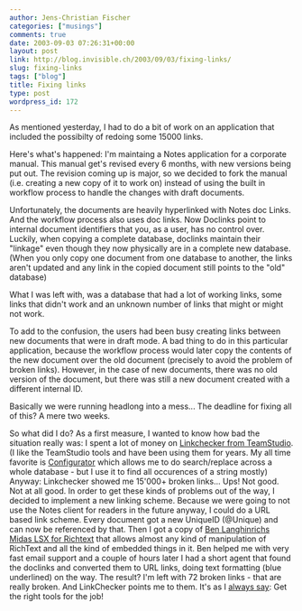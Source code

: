 ```yaml
---
author: Jens-Christian Fischer
categories: ["musings"]
comments: true
date: 2003-09-03 07:26:31+00:00
layout: post
link: http://blog.invisible.ch/2003/09/03/fixing-links/
slug: fixing-links
tags: ["blog"]
title: Fixing links
type: post
wordpress_id: 172
---
```


As mentioned yesterday, I had to do a bit of work on an application that included the possibilty of redoing some 15000 links.

Here's what's happened:
I'm maintaing a Notes application for a corporate manual. This manual get's revised every 6 months, with new versions being put out. The revision coming up is major, so we decided to fork the manual (i.e. creating a new copy of it to work on) instead of using the built in workflow process to handle the changes with draft documents.

Unfortunately, the documents are heavily hyperlinked with Notes doc Links. And the workflow process also uses doc links. Now Doclinks point to internal document identifiers that you, as a user, has no control over. Luckily, when copying a complete database, doclinks maintain their "linkage" even though they now physically are in a complete new database. (When you only copy one document from one database to another, the links aren't updated and any link in the copied document still points to the "old" database)

What I was left with, was a database that had a lot of working links, some links that didn't work and an unknown number of links that might or might not work.

To add to the confusion, the users had been busy creating links between new documents that were in draft mode. A bad thing to do in this particular application, because the workflow process would later copy the contents of the new document over the old document (precisely to avoid the problem of broken links). However, in the case of new documents, there was no old version of the document, but there was still a new document created with a different internal ID.

Basically we were running headlong into a mess... The deadline for fixing all of this? A mere two weeks.

So what did I do? As a first measure, I wanted to know how bad the situation really was: I spent a lot of money on [Linkchecker from TeamStudio](http://www.teamstudio.com/tsv3/teamstudio.nsf/pages/32B5601CEADD607685256C210045CEDB?opendocument&cc=us). (I like the TeamStudio tools and have been using them for years. My all time favorite is [Configurator](http://www.teamstudio.com/tsv3/teamstudio.nsf/pages/180607DADB22C52585256BF000620156?opendocument&cc=us) which allows me to do search/replace across a whole database - but I use it to find all occurences of a string mostly)
Anyway: Linkchecker showed me 15'000+ broken links... Ups!
Not good. Not at all good.
In order to get these kinds of problems out of the way, I decided to implement a new linking scheme. Because we were going to not use the Notes client for readers in the future anyway, I could do a URL based link scheme. Every document got a new UniqueID (@Unique) and can now be referenced by that.
Then I got a copy of [Ben Langhinrichs](http://www.geniisoft.com/showcase.nsf/GeniiBlog) [Midas LSX for Richtext](http://www.geniisoft.com/showcase.nsf/MidasLSX) that allows almost any kind of manipulation of RichText and all the kind of embedded things in it.
Ben helped me with very fast email support and a couple of hours later I had a short agent that found the doclinks and converted them to URL links, doing text formatting (blue underlined) on the way.
The result?
I'm left with 72 broken links - that are really broken. And LinkChecker points me to them. 
It's as I [always say](http://www.invisible.ch/archives/000032.html): Get the right tools for the job!
